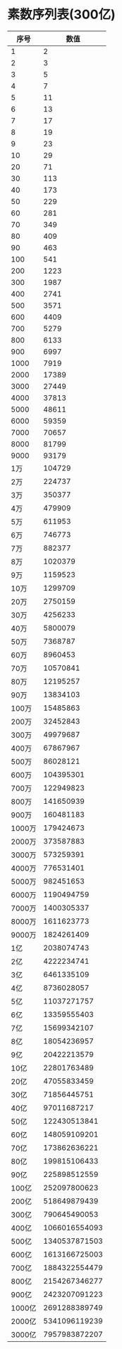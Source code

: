 # 素数序列表(300亿)
序号|数值
---|---
1|2
2|3
3|5
4|7
5|11
6|13
7|17
8|19
9|23
10|29
20|71
30|113
40|173
50|229
60|281
70|349
80|409
90|463
100|541
200|1223
300|1987
400|2741
500|3571
600|4409
700|5279
800|6133
900|6997
1000|7919
2000|17389
3000|27449
4000|37813
5000|48611
6000|59359
7000|70657
8000|81799
9000|93179
1万|104729
2万|224737
3万|350377
4万|479909
5万|611953
6万|746773
7万|882377
8万|1020379
9万|1159523
10万|1299709
20万|2750159
30万|4256233
40万|5800079
50万|7368787
60万|8960453
70万|10570841
80万|12195257
90万|13834103
100万|15485863
200万|32452843
300万|49979687
400万|67867967
500万|86028121
600万|104395301
700万|122949823
800万|141650939
900万|160481183
1000万|179424673
2000万|373587883
3000万|573259391
4000万|776531401
5000万|982451653
6000万|1190494759
7000万|1400305337
8000万|1611623773
9000万|1824261409
1亿|2038074743
2亿|4222234741
3亿|6461335109
4亿|8736028057
5亿|11037271757
6亿|13359555403
7亿|15699342107
8亿|18054236957
9亿|20422213579
10亿|22801763489
20亿|47055833459
30亿|71856445751
40亿|97011687217
50亿|122430513841
60亿|148059109201
70亿|173862636221
80亿|199815106433
90亿|225898512559
100亿|252097800623
200亿|518649879439
300亿|790645490053
400亿|1066016554093
500亿|1340537871503
600亿|1613166725003
700亿|1884322554479
800亿|2154267346277
900亿|2423207091223
1000亿|2691288389749
2000亿|5341096119239
3000亿|7957983872207